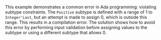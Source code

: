 This example demonstrates a common error in Ada programming: violating subtype constraints.  The `Positive` subtype is defined with a range of 1 to `Integer'Last`, but an attempt is made to assign 0, which is outside this range. This results in a compilation error.  The solution shows how to avoid this error by performing input validation before assigning values to the subtype or using a different subtype that allows 0.